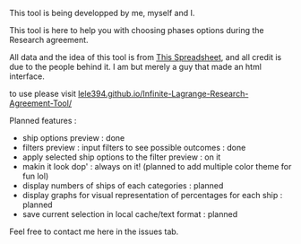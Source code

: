 This tool is being developped by me, myself and I. 

This tool is here to help you with choosing phases options during the Research agreement.

All data and the idea of this tool is from [This Spreadsheet](https://docs.google.com/spreadsheets/d/1ij5KR9YgrgBzRJ9jCc4f05MoJk0hqo4rjhMjZHo75bw/edit#gid=733054669), and all credit is due to the people behind it. I am but merely a guy that made an html interface.

to use please visit [lele394.github.io/Infinite-Lagrange-Research-Agreement-Tool/](https://lele394.github.io/Infinite-Lagrange-Research-Agreement-Tool/)

Planned features :
* ship options preview : done
* filters preview : input filters to see possible outcomes : done
* apply selected ship options to the filter preview : on it
* makin it look dop' : always on it! (planned to add multiple color theme for fun lol)
* display numbers of ships of each categories : planned
* display graphs for visual representation of percentages for each ship : planned
* save current selection in local cache/text format : planned

Feel free to contact me here in the issues tab.

